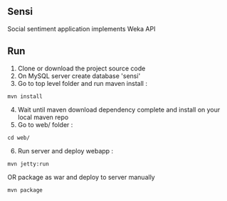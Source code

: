 Sensi
--------
Social sentiment application implements Weka API

Run
--------
1. Clone or download the project source code
2. On MySQL server create database 'sensi'
3. Go to top level folder and run maven install :
```
mvn install
```
4. Wait until maven download dependency complete and install on your local maven repo
5. Go to web/ folder :
```
cd web/
```
6. Run server and deploy webapp :
```
mvn jetty:run
```
OR package as war and deploy to server manually
```
mvn package
```
